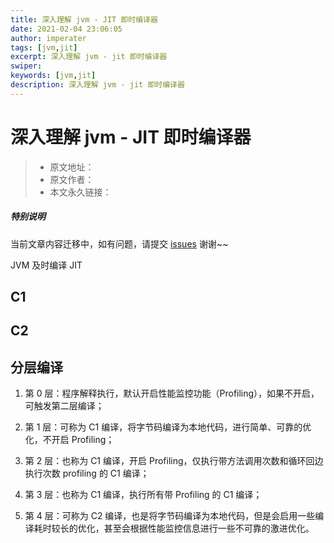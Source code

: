 ```yaml
---
title: 深入理解 jvm - JIT 即时编译器
date: 2021-02-04 23:06:05
author: imperater
tags: [jvm,jit]
excerpt: 深入理解 jvm - jit 即时编译器
swiper:
keywords: [jvm,jit]
description: 深入理解 jvm - jit 即时编译器
---
```


# 深入理解 jvm - JIT 即时编译器

> * 原文地址：[]()
> * 原文作者：[]()
> * 本文永久链接：[]()

##### **特别说明**

当前文章内容迁移中，如有问题，请提交 [issues](https://github.com/Starrier/starrier.github.io/issues) 谢谢~~

JVM 及时编译 JIT

## C1

## C2

## 分层编译

1. 第 0 层：程序解释执行，默认开启性能监控功能（Profiling），如果不开启，可触发第二层编译；

2. 第 1 层：可称为 C1 编译，将字节码编译为本地代码，进行简单、可靠的优化，不开启 Profiling；

3. 第 2 层：也称为 C1 编译，开启 Profiling，仅执行带方法调用次数和循环回边执行次数 profiling 的 C1 编译；

4. 第 3 层：也称为 C1 编译，执行所有带 Profiling 的 C1 编译；

5. 第 4 层：可称为 C2 编译，也是将字节码编译为本地代码，但是会启用一些编译耗时较长的优化，甚至会根据性能监控信息进行一些不可靠的激进优化。
